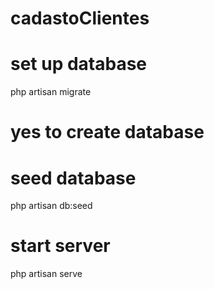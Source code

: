 # cadastoClientes

# set up database

php artisan migrate

# yes to create database

# seed database

php artisan db:seed

# start server

php artisan serve